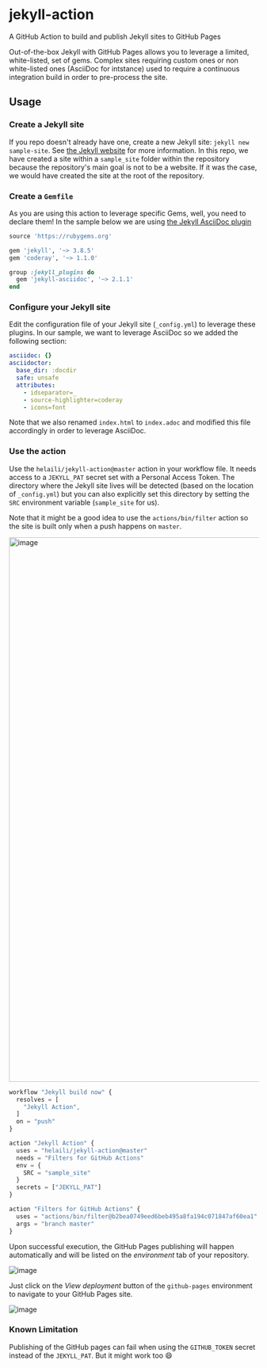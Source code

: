 # jekyll-action
A GitHub Action to build and publish Jekyll sites to GitHub Pages

Out-of-the-box Jekyll with GitHub Pages allows you to leverage a limited, white-listed, set of gems. Complex sites requiring custom ones or non white-listed ones (AsciiDoc for intstance) used to require a continuous integration build in order to pre-process the site.

## Usage

### Create a Jekyll site
If you repo doesn't already have one, create a new Jekyll site:  `jekyll new sample-site`. See [the Jekyll website](https://jekyllrb.com/) for more information. In this repo, we have created a site within a `sample_site` folder within the repository because the repository's main goal is not to be a website. If it was the case, we would have created the site at the root of the repository.

### Create a `Gemfile`
As you are using this action to leverage specific Gems, well, you need to declare them! In the sample below we are using [the Jekyll AsciiDoc plugin](https://github.com/asciidoctor/jekyll-asciidoc)

```Ruby
source 'https://rubygems.org'

gem 'jekyll', '~> 3.8.5'
gem 'coderay', '~> 1.1.0'

group :jekyll_plugins do
  gem 'jekyll-asciidoc', '~> 2.1.1'
end

```

### Configure your Jekyll site
Edit the configuration file of your Jekyll site (`_config.yml`) to leverage these plugins. In our sample, we want to leverage AsciiDoc so we added the following section:


```yaml
asciidoc: {}
asciidoctor:
  base_dir: :docdir
  safe: unsafe
  attributes:
    - idseparator=_
    - source-highlighter=coderay
    - icons=font
```

Note that we also renamed `index.html` to `index.adoc` and modified this file accordingly in order to leverage AsciiDoc.

### Use the action
Use the `helaili/jekyll-action@master` action in your workflow file. It needs access to a `JEKYLL_PAT` secret set with a Personal Access Token. The directory where the Jekyll site lives will be detected (based on the location of `_config.yml`) but you can also explicitly set this directory by setting the `SRC` environment variable (`sample_site` for us).

Note that it might be a good idea to use the `actions/bin/filter` action so the site is built only when a push happens on `master`.

<img width="1100" alt="image" src="https://user-images.githubusercontent.com/2787414/53498189-1ef70c80-3aa6-11e9-9dd1-c3b46657c499.png">


```js
workflow "Jekyll build now" {
  resolves = [
    "Jekyll Action",
  ]
  on = "push"
}

action "Jekyll Action" {
  uses = "helaili/jekyll-action@master"
  needs = "Filters for GitHub Actions"
  env = {
    SRC = "sample_site"
  }
  secrets = ["JEKYLL_PAT"]
}

action "Filters for GitHub Actions" {
  uses = "actions/bin/filter@b2bea0749eed6beb495a8fa194c071847af60ea1"
  args = "branch master"
}

```

Upon successful execution, the GitHub Pages publishing will happen automatically and will be listed on the *_environment_* tab of your repository. 

![image](https://user-images.githubusercontent.com/2787414/51083469-31e29700-171b-11e9-8f10-8c02dd485f83.png)

Just click on the *_View deployment_* button of the `github-pages` environment to navigate to your GitHub Pages site.

![image](https://user-images.githubusercontent.com/2787414/51083411-188d1b00-171a-11e9-9a25-f8b06f33053e.png)

### Known Limitation
Publishing of the GitHub pages can fail when using the `GITHUB_TOKEN` secret instead of the `JEKYLL_PAT`. But it might work too :smile: 
